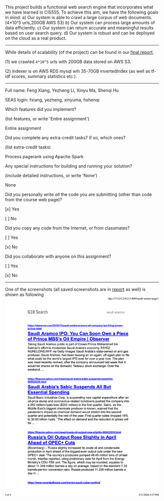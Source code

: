 This project builds a functional web search engine that incorporates what we have learned in CIS555. To achieve this aim, we have the following goals in mind: a) Our system is able to crawl a large corpus of web documents. (4*10^5 urls,200GB AWS S3) b) Our system can process large amounts of data efficiently. c) Our system can return accurate and meaningful results based on user search query. d) Our system is robust and can be deployed on the cloud as a real product.

--------
While details of scalability (of the project) can be found in our [final report](report/CIS555FinalProjectReport.pdf), 

(1) we crawled ```4*10^5``` urls with 200GB data stored on AWS S3.

(2) indexer is on AWS RDS mysql wih 35-70GB invertedIndex (as well as tf-idf scores, summary statistics etc.).

--------

Full name:  Feng Xiang, Yezheng Li, Xinyu Ma, Shenqi Hu

SEAS login: fxiang, yezheng, xinyuma, hshenqi

Which features did you implement? 

  (list features, or write 'Entire assignment')
  
  Entire assignment
  
Did you complete any extra-credit tasks? If so, which ones?

  (list extra-credit tasks)
  
  Process pagerank using Apache Spark

Any special instructions for building and running your solution?

  (include detailed instructions, or write 'None')
  
  None

Did you personally write _all_ the code you are submitting
(other than code from the course web page)?

  [x] Yes
  
  [ ] No

Did you copy any code from the Internet, or from classmates?

  [ ] Yes
  
  [x] No

Did you collaborate with anyone on this assignment?

  [ ] Yes
  
  [x] No


-----

One of the screenshots (all saved screenshots are in [report](report/) as well) is shown as following
![picture](report/G18-saudi-aramco.png)
